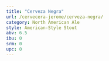 ```yaml
---
title: "Cerveza Negra"
url: /cervecera-jerome/cerveza-negra/
category: North American Ale
style: American-Style Stout
abv: 6.5
ibu: 0
srm: 0
upc: 0
---
```


